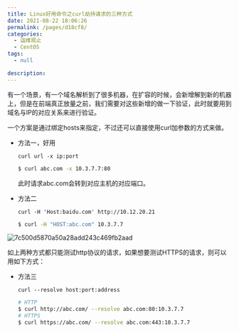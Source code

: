 ```yaml
---
title: Linux好用命令之curl劫持请求的三种方式
date: 2021-08-22 18:06:26
permalink: /pages/d18cf8/
categories: 
  - 运维观止
  - CentOS
tags: 
  - null

description: 
---
```


有一个场景，有一个域名解析到了很多机器，在扩容的时候，会新增解到新的机器上，但是在前端真正放量之前，我们需要对这些新增的做一下验证，此时就要用到域名与IP的对应关系来进行验证。

一个方案是通过绑定hosts来指定，不过还可以直接使用curl加参数的方式来做。

- 方法一，好用

  `curl url -x ip:port`

  ```bash
  $ curl abc.com -x 10.3.7.7:80
  ```

  此时请求abc.com会转到对应主机的对应端口。

- 方法二

  `curl -H 'Host:baidu.com' http://10.12.20.21`

  ```bash
  $ curl -H "HOST:abc.com" 10.3.7.7
  ```

![7c500d5870a50a28add243c469fb2aad](http://t.eryajf.net/imgs/2021/09/4faafe7b3e7ca49b.jpg)

如上两种方式都只能测试http协议的请求，如果想要测试HTTPS的请求，则可以用如下方式：

- 方法三

  `curl --resolve host:port:address`

  ```bash
  # HTTP
  $ curl http://abc.com/ --resolve abc.com:80:10.3.7.7
  # HTTPS
  $ curl https://abc.com/ --resolve abc.com:443:10.3.7.7
  ```